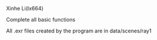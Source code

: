 Xinhe Li(lx664) 

Complete all basic functions


All .exr files created by the program are in data/scenes/ray1 

